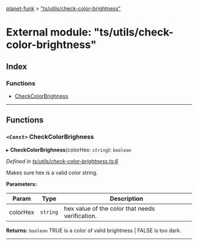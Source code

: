 [planet-funk](../README.md) > ["ts/utils/check-color-brightness"](../modules/_ts_utils_check_color_brightness_.md)

# External module: "ts/utils/check-color-brightness"

## Index

### Functions

* [CheckColorBrighness](_ts_utils_check_color_brightness_.md#checkcolorbrighness)

---

## Functions

<a id="checkcolorbrighness"></a>

### `<Const>` CheckColorBrighness

▸ **CheckColorBrighness**(colorHex: *`string`*): `boolean`

*Defined in [ts/utils/check-color-brightness.ts:6](https://github.com/WilliamRADFunk/planet-funk/blob/ec9c023/src/ts/utils/check-color-brightness.ts#L6)*

Makes sure hex is a valid color string.

**Parameters:**

| Param | Type | Description |
| ------ | ------ | ------ |
| colorHex | `string` |  hex value of the color that needs verification. |

**Returns:** `boolean`
TRUE is a color of valid brightness | FALSE is too dark.

___


